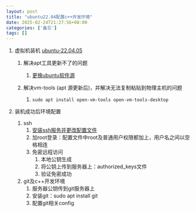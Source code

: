 ```yaml
---
layout: post
title: "ubuntu22.04配置c++开发环境"
date: 2025-02-24T21:27:56+08:00
categories: ['备忘']
tags: []
---
```


1. 虚拟机装机 [ubuntu-22.04.05](https://mirrors.163.com/ubuntu-releases/)

   1. 解决apt工具更新不了的问题

      1. [更换ubuntu软件源](https://blog.csdn.net/m0_56121792/article/details/141221079)

   2. 解决vm-tools (apt 源更新后)，并解决无法复制粘贴到物理主机的问题

      1. ```
         sudo apt install open-vm-tools open-vm-tools-desktop
         ```

2. 装机成功后环境配置

   1. ssh
      1. [安装ssh服务并更改配置文件](https://blog.csdn.net/qq_29856169/article/details/115489702)
      2. 加root登录：配置文件中root及普通用户权限都加上，用户名之间以空格相连
      3. 免密远程访问
         1. 本地公钥生成
         2. 将公钥上传到服务器上：authorized_keys文件
         3. 验证免密成功
   2. git及c++开发环境
      1. 服务器公钥传到git服务器上
      2. 安装git：sudo apt install git
      3. 配置git相关config

